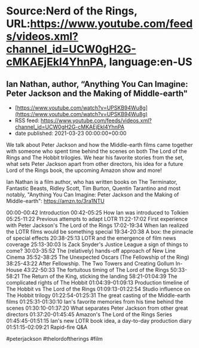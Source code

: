 # Source:Nerd of the Rings, URL:https://www.youtube.com/feeds/videos.xml?channel_id=UCW0gH2G-cMKAEjEkI4YhnPA, language:en-US

## Ian Nathan, author, “Anything You Can Imagine: Peter Jackson and the Making of Middle-earth"
 - [https://www.youtube.com/watch?v=UPSKB94Wu8g](https://www.youtube.com/watch?v=UPSKB94Wu8g)
 - RSS feed: https://www.youtube.com/feeds/videos.xml?channel_id=UCW0gH2G-cMKAEjEkI4YhnPA
 - date published: 2021-03-23 00:00:00+00:00

We talk about Peter Jackson and how the Middle-earth films came together with someone who spent time behind the scenes on both The Lord of the Rings and The Hobbit trilogies. We hear his favorite stories from the set, what sets Peter Jackson apart from other directors, his idea for a future Lord of the Rings book, the upcoming Amazon show and more!

Ian Nathan is a film author, who has written books on The Terminator, Fantastic Beasts, Ridley Scott, Tim Burton, Quentin Tarantino and most notably, "Anything You Can Imagine: Peter Jackson and the Making of Middle-earth": https://amzn.to/3ra1NTU

00:00-00:42 Introduction
00:42-05:25 How Ian was introduced to Tolkien
05:25-11:22 Previous attempts to adapt LOTR
11:22-17:02 First experience with Peter Jackson's The Lord of the Rings
17:02-19:34 When Ian realized the LOTR films would be something special
19:34-20:38 A box: the pinnacle of special effects
20:38-25:13 LOTR and the emergence of film news coverage
25:13-30:03 Is Zack Snyder's Justice League a sign of things to come?
30:03-35:52 The (relatively) hands-off approach of New Line Cinema
35:52-38:25 The Unexpected Oscars (The Fellowship of the Ring)
38:25-43:22 After Fellowship. The Two Towers and Creating Gollum In-House
43:22-50:33 The fortuitous timing of The Lord of the Rings
50:33-58:21 The Return of the King, sticking the landing
58:21-01:04:39 The complicated rights of The Hobbit
01:04:39-01:09:13 Production timeline of The Hobbit vs The Lord of the Rings
01:09:13-01:22:54 Studio influence on The Hobbit trilogy
01:22:54-01:25:31 The great casting of the Middle-earth films
01:25:31-01:30:10 Ian's favorite memories from his time behind the scenes
01:30:10-01:37:20 What separates Peter Jackson from other great directors
01:37:20-01:45:45 Amazon's The Lord of the Rings Series
01:45:45-01:51:15 Ian's new LOTR book idea, a day-to-day production diary
01:51:15-02:09:21 Rapid-fire Q&A

#peterjackson #thelordoftherings #film


